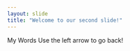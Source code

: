```yaml
---
layout: slide
title: "Welcome to our second slide!"
---
```

My Words
Use the left arrow to go back!
